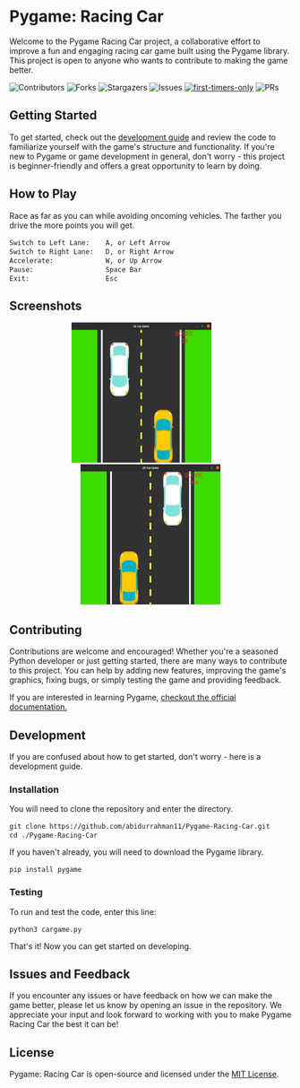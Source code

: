 ﻿# Pygame: Racing Car

Welcome to the Pygame Racing Car project, a collaborative effort to improve a fun and engaging racing car game built using the Pygame library. This project is open to anyone who wants to contribute to making the game better.

![Contributors](https://img.shields.io/github/contributors/abidurrahman11/Pygame-Racing-Car?color=dark-green) ![Forks](https://img.shields.io/github/forks/abidurrahman11/Pygame-Racing-Car?style=social) ![Stargazers](https://img.shields.io/github/stars/abidurrahman11/Pygame-Racing-Car?style=social) ![Issues](https://img.shields.io/github/issues/abidurrahman11/Pygame-Racing-Car) [![first-timers-only](https://img.shields.io/badge/first--timers--only-friendly-blue.svg?style=flat-square)](https://www.firsttimersonly.com/) ![PRs](https://img.shields.io/badge/PRs-welcome-brightgreen.svg?style=flat-square)


## Getting Started

To get started, check out the [development guide](#development) and review the code to familiarize yourself with the game's structure and functionality. If you're new to Pygame or game development in general, don't worry - this project is beginner-friendly and offers a great opportunity to learn by doing.

## How to Play 

Race as far as you can while avoiding oncoming vehicles. The farther you drive the more points you will get.  
```
Switch to Left Lane:    A, or Left Arrow 
Switch to Right Lane:   D, or Right Arrow 
Accelerate:             W, or Up Arrow 
Pause:                  Space Bar
Exit:                   Esc
```

## Screenshots
<p align="middle"">
<img src="screenshots/ss-1.png" alt="Game screen 1" width="250" height="250" />
&nbsp; &nbsp; &nbsp; &nbsp;
<img src="screenshots/ss-2.png" alt="Game screen 2" width="250" height="250" />
</p>

## Contributing

Contributions are welcome and encouraged! Whether you're a seasoned Python developer or just getting started, there are many ways to contribute to this project. You can help by adding new features, improving the game's graphics, fixing bugs, or simply testing the game and providing feedback.

If you are interested in learning Pygame, [checkout the official documentation.](https://www.pygame.org/docs/)

## Development

If you are confused about how to get started, don't worry - here is a development guide.

### Installation

You will need to clone the repository and enter the directory.
```
git clone https://github.com/abidurrahman11/Pygame-Racing-Car.git
cd ./Pygame-Racing-Car
```
If you haven't already, you will need to download the Pygame library.
```
pip install pygame
```
### Testing
To run and test the code, enter this line:
```
python3 cargame.py
```
That's it! Now you can get started on developing.

## Issues and Feedback

If you encounter any issues or have feedback on how we can make the game better, please let us know by opening an issue in the repository. We appreciate your input and look forward to working with you to make Pygame Racing Car the best it can be!

## License
Pygame: Racing Car is open-source and licensed under the [MIT License](LICENSE).
